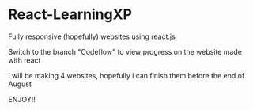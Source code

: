 # React-LearningXP
Fully responsive (hopefully) websites using react.js
<p> Switch to the branch "Codeflow" to view progress on the website made with react</p>
<p> i will be making 4 websites, hopefully i can finish them before the end of August</p>
<p>ENJOY!!</P>
